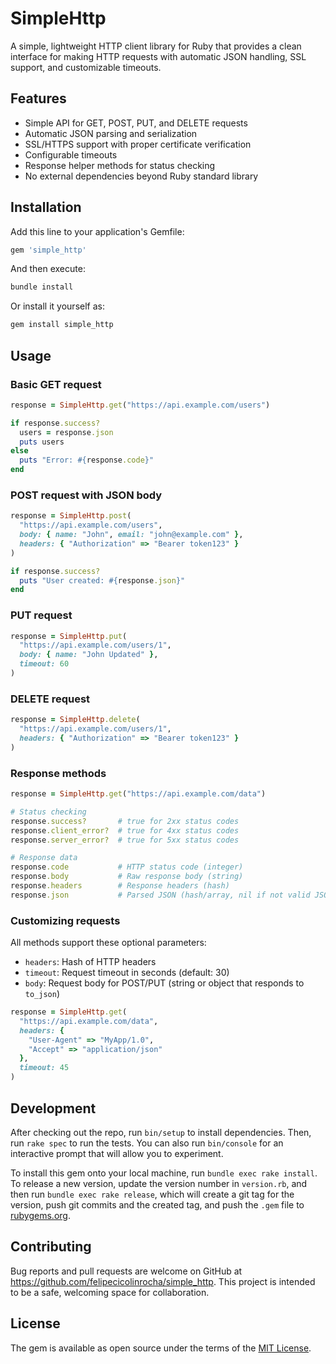 # SimpleHttp

A simple, lightweight HTTP client library for Ruby that provides a clean interface for making HTTP requests with automatic JSON handling, SSL support, and customizable timeouts.

## Features

- Simple API for GET, POST, PUT, and DELETE requests
- Automatic JSON parsing and serialization
- SSL/HTTPS support with proper certificate verification
- Configurable timeouts
- Response helper methods for status checking
- No external dependencies beyond Ruby standard library

## Installation

Add this line to your application's Gemfile:

```ruby
gem 'simple_http'
```

And then execute:

```bash
bundle install
```

Or install it yourself as:

```bash
gem install simple_http
```

## Usage

### Basic GET request

```ruby
response = SimpleHttp.get("https://api.example.com/users")

if response.success?
  users = response.json
  puts users
else
  puts "Error: #{response.code}"
end
```

### POST request with JSON body

```ruby
response = SimpleHttp.post(
  "https://api.example.com/users",
  body: { name: "John", email: "john@example.com" },
  headers: { "Authorization" => "Bearer token123" }
)

if response.success?
  puts "User created: #{response.json}"
end
```

### PUT request

```ruby
response = SimpleHttp.put(
  "https://api.example.com/users/1",
  body: { name: "John Updated" },
  timeout: 60
)
```

### DELETE request

```ruby
response = SimpleHttp.delete(
  "https://api.example.com/users/1",
  headers: { "Authorization" => "Bearer token123" }
)
```

### Response methods

```ruby
response = SimpleHttp.get("https://api.example.com/data")

# Status checking
response.success?       # true for 2xx status codes
response.client_error?  # true for 4xx status codes
response.server_error?  # true for 5xx status codes

# Response data
response.code           # HTTP status code (integer)
response.body           # Raw response body (string)
response.headers        # Response headers (hash)
response.json           # Parsed JSON (hash/array, nil if not valid JSON)
```

### Customizing requests

All methods support these optional parameters:

- `headers`: Hash of HTTP headers
- `timeout`: Request timeout in seconds (default: 30)
- `body`: Request body for POST/PUT (string or object that responds to `to_json`)

```ruby
response = SimpleHttp.get(
  "https://api.example.com/data",
  headers: {
    "User-Agent" => "MyApp/1.0",
    "Accept" => "application/json"
  },
  timeout: 45
)
```

## Development

After checking out the repo, run `bin/setup` to install dependencies. Then, run `rake spec` to run the tests. You can also run `bin/console` for an interactive prompt that will allow you to experiment.

To install this gem onto your local machine, run `bundle exec rake install`. To release a new version, update the version number in `version.rb`, and then run `bundle exec rake release`, which will create a git tag for the version, push git commits and the created tag, and push the `.gem` file to [rubygems.org](https://rubygems.org).

## Contributing

Bug reports and pull requests are welcome on GitHub at https://github.com/felipecicolinrocha/simple_http. This project is intended to be a safe, welcoming space for collaboration.

## License

The gem is available as open source under the terms of the [MIT License](https://opensource.org/licenses/MIT).
